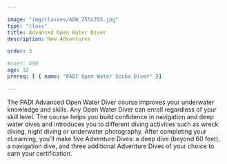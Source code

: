 ```yaml
---

image: "img/classes/AOW_255x255.jpg"
type: "class"
title: Advanced Open Water Diver
description: New Adventures 

order: 3

#cost: 490
age: 12
prereq: [ { name: "PADI Open Water Scuba Diver" }]

---
```


The PADI Advanced Open Water Diver course improves your underwater knowledge and skills. Any Open Water Diver can enroll regardless of your skill level. The course helps you build confidence in navigation and deep water dives and introduces you to different diving activities such as wreck diving, night diving or underwater photography. After completing your eLearning, you’ll make five Adventure Dives: a deep dive (beyond 60 feet), a navigation dive, and three additional Adventure Dives of your choice to earn your certification.